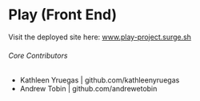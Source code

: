 # Play (Front End)

Visit the deployed site here: www.play-project.surge.sh

###### Core Contributors
  - Kathleen Yruegas | github.com/kathleenyruegas
  - Andrew Tobin | github.com/andrewetobin
